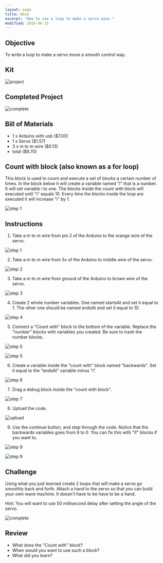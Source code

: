 ```yaml
---
layout: page
title: Wave 
excerpt: "How to use a loop to make a servo wave."
modified: 2018-06-15
---
```


## Objective

To write a loop to make a servo move a smooth control way.

## Kit

![project](/images/maker-camp/day-2/servos-intro/project.jpg)

## Completed Project

![complete](/images/maker-camp/day-2/wave/wave.gif)

## Bill of Materials 

- 1 x Arduino with usb  ($7.00) 
- 1 x Servo ($1.57)
- 3 x m to m wire ($0.13)
- total ($8.70)

## Count with block (also known as a for loop)

This block is used to count and execute a set of blocks a certain number of times.  In the block below it will create a variable named "i" that is a number.  It will set variable i to one.  The blocks inside the count with block will  executed until "i" equals 10.  Every time the blocks inside the loop are executed it will increase "i" by 1.

![step 1](/images/maker-camp/day-2/wave/count-block.png)

## Instructions

1) Take a m to m wire from pin 2 of the Arduino to the orange wire of the servo.

![step 1](/images/maker-camp/day-2/servos-intro/step_1.jpg)

2) Take a m to m wire from 5v of the Arduino to middle wire of the servo.

![step 2](/images/maker-camp/day-2/servos-intro/step_2.jpg)

3) Take a m to m wire from ground of the Arduino to brown wire of the servo.

![step 3](/images/maker-camp/day-2/servos-intro/step_3.jpg)

4) Create 2 whole number variables.  One named startsAt and set it equal to 1.  The other one should be named endsAt and set it equal to 10.

![step 4](/images/maker-camp/day-2/wave/step_4.png)

5) Connect a "Count with" block to the bottom of the variable.  Replace the "number" blocks with variables you created.  Be sure to trash the number blocks.

![step 5](/images/maker-camp/day-2/wave/step_5a.png)

![step 5](/images/maker-camp/day-2/wave/step_5b.png)

6) Create a variable inside the "count with" block named "backwards".  Set it equal to the "endsAt" variable minus "i".

![step 6](/images/maker-camp/day-2/wave/step_6.png)

7) Drag a debug block inside the "count with block".

![step 7](/images/maker-camp/day-2/wave/step_7.png)

8) Upload the code.

![upload](/images/upload-1.png)

9) Use the continue button, and step through the code.  Notice that the backwards variables goes from 9 to 0.  You can fix this with "if" blocks if you want to.

![step 9](/images/maker-camp/day-2/wave/step_9a.png)

![step 9](/images/maker-camp/day-2/wave/step_9b.png)

## Challenge

Using what you just learned create 2 loops that will make a servo go smoothly back and forth.  Attach a hand to the servo so that you can build your own wave machine.  It doesn't have to be have to be a hand.

Hint: You will want to use 50 millisecond delay after setting the angle of the servo.

![complete](/images/maker-camp/day-2/wave/wave.gif)

## Review

- What does the "Count with" block?
- When would you want to use such a block?
- What did you learn?
